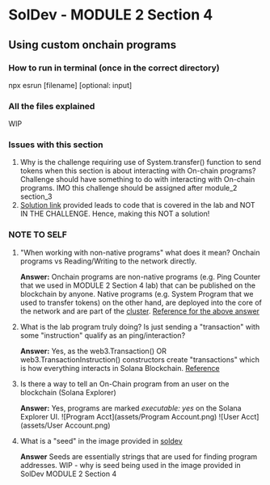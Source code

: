 # SolDev - MODULE 2 Section 4 
## Using custom onchain programs

### How to run in terminal (once in the correct directory)
npx esrun \[filename\] \[optional: input\]

### All the files explained
WIP

### Issues with this section
1. Why is the challenge requiring use of System.transfer() function to send tokens when this section is about interacting with On-chain programs? Challenge should have something to do with interacting with On-chain programs. IMO this challenge should be assigned after module_2 section_3
2. [Solution link](https://github.com/Unboxed-Software/solana-ping-client) provided leads to code that is covered in the lab and NOT IN THE CHALLENGE. Hence, making this NOT a solution!

### NOTE TO SELF
1. "When working with non-native programs" what does it mean? Onchain programs vs Reading/Writing to the network directly.

    **Answer:** Onchain programs are non-native programs (e.g. Ping Counter that we used in MODULE 2 Section 4 lab) that can be published on the blockchain by anyone. Native programs (e.g. System Program that we used to transfer tokens) on the other hand, are deployed into the core of the network and are part of the [cluster](). [Reference for the above answer](https://solana.com/docs/core/programs)

2. What is the lab program truly doing? Is just sending a "transaction" with some "instruction" qualify as an ping/interaction?
    
    **Answer:** Yes, as the web3.Transaction() OR web3.TransactionInstruction() constructors create "transactions" which is how everything interacts in Solana Blockchain. [Reference](https://solana.com/docs/clients/javascript-reference#transaction)

3. Is there a way to tell an On-Chain program from an user on the blockchain (Solana Explorer)

    **Answer:** Yes, programs are marked *executable: yes* on the Solana Explorer UI.
    	![Program Acct](assets/Program Account.png)
        ![User Acct](assets/User Account.png) 

4. What is a "seed" in the image provided in [soldev](https://www.soldev.app/course/intro-to-custom-on-chain-programs)

    **Answer** Seeds are essentially strings that are used for finding program addresses. WIP - why is seed being used in the image provided in SolDev MODULE 2 Section 4 
